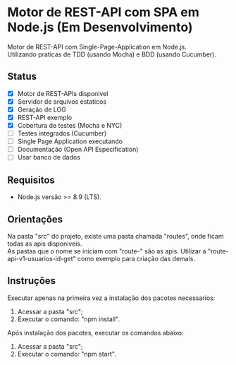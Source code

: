 # Motor de REST-API com SPA em Node.js (Em Desenvolvimento)
Motor de REST-API com Single-Page-Application em Node.js.  
Utilizando praticas de TDD (usando Mocha) e BDD (usando Cucumber).

## Status
- [x] Motor de REST-APIs disponivel
- [x] Servidor de arquivos estaticos
- [x] Geração de LOG
- [x] REST-API exemplo
- [x] Cobertura de testes (Mocha e NYC)
- [ ] Testes integrados (Cucumber)
- [ ] Single Page Application executando
- [ ] Documentação (Open API Especification)
- [ ] Usar banco de dados

## Requisitos
* Node.js versão >= 8.9 (LTS).

## Orientações
Na pasta "src" do projeto, existe uma pasta chamada "routes", onde ficam todas as apis disponiveis.  
As pastas que o nome se iniciam com "route-" são as apis.
Utilizar a "route-api-v1-usuarios-id-get" como exemplo para criação das demais.

## Instruções
Executar apenas na primeira vez a instalação dos pacotes necessarios:
1. Acessar a pasta "src";
2. Executar o comando: "npm install".  

Após instalação dos pacotes, executar os comandos abaixo:
1. Acessar a pasta "src";
2. Executar o comando: "npm start".
